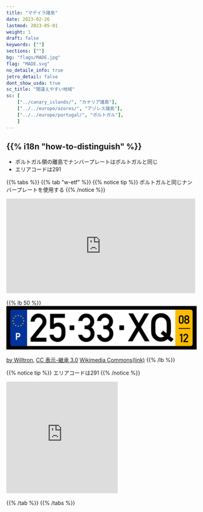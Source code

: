```yaml
---
title: "マデイラ諸島"
date: 2023-02-26
lastmod: 2023-05-01
weight: 1
draft: false
keywords: [""]
sections: [""]
bg: "flags/MADE.jpg"
flag: "MADE.svg"
no_detaile_info: true
jetro_detail: false
dont_show_usda: true
sc_title: "間違えやすい地域"
sc: [
    ["../canary_islands/", "カナリア諸島"],
    ["../../europe/azores/", "アゾレス諸島"],
    ["../../europe/portugal/", "ポルトガル"],
    ]
---
```


<div class="main-desciption country-description">
    <h2 class="section-title">{{% i18n "how-to-distinguish" %}}</h2>
    <ul class="rule-list">
        <li>ポルトガル領の離島でナンバープレートはポルトガルと同じ</li>
        <li>エリアコードは<span class="quiz">291</span></li>
    </ul>
</div>


{{% tabs  %}}
{{% tab "w-etf" %}}
{{% notice tip %}}
ポルトガルと同じナンバープレートを使用する
{{% /notice %}}
<div class="googlemap-if">
<iframe src="https://www.google.com/maps/embed?pb=!4v1683962648449!6m8!1m7!1s0TQTed0G3BcqOql7gtZU5g!2m2!1d32.65206268123055!2d-16.90189128524855!3f142.4363356333071!4f-6.763505395204604!5f3.1984375830501204" width="500" height="250" style="border:0;" allowfullscreen="" loading="lazy" referrerpolicy="no-referrer-when-downgrade"></iframe>
</div>

{{% lb 50 %}}
![](../../europe/portugal/2023-04-12-06-00-36.png)

<a href="//commons.wikimedia.org/wiki/User:Willtron" title="User:Willtron">by Willtron</a>, <a href="https://creativecommons.org/licenses/by-sa/3.0" title="Creative Commons Attribution-Share Alike 3.0">CC 表示-継承 3.0</a> <a href="https://commons.wikimedia.org/w/index.php?curid=4614860">Wikimedia Commons(link)</a>
{{% /lb %}}


{{% notice tip %}}
エリアコードは<span class="quiz">291</span>
{{% /notice %}}
<div class="googlemap-if">
<iframe src="https://www.google.com/maps/embed?pb=!4v1683963007289!6m8!1m7!1soCn9MRAtA-K_CHyFWUAoWA!2m2!1d32.64847916047501!2d-16.90342338061261!3f178.15947766634014!4f13.635505896472566!5f3.325193203789971" width="295" height="295"style="border:0;" allowfullscreen="" loading="lazy" referrerpolicy="no-referrer-when-downgrade"></iframe>
</div>

{{% /tab %}}
{{% /tabs %}}
